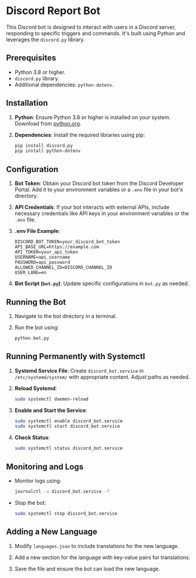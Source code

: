 # Discord Report Bot

This Discord bot is designed to interact with users in a Discord server, responding to specific triggers and commands. It's built using Python and leverages the `discord.py` library.

## Prerequisites

- Python 3.8 or higher.
- `discord.py` library.
- Additional dependencies: `python-dotenv`.

## Installation

1. **Python**: Ensure Python 3.8 or higher is installed on your system. Download from [python.org](https://www.python.org/downloads/).

2. **Dependencies**: Install the required libraries using pip:
   ```bash
   pip install discord.py
   pip install python-dotenv
   ```

## Configuration

1. **Bot Token**: Obtain your Discord bot token from the Discord Developer Portal. Add it to your environment variables or a `.env` file in your bot's directory.

2. **API Credentials**: If your bot interacts with external APIs, include necessary credentials like API keys in your environment variables or the `.env` file.

3. **.env File Example**:
   ```
   DISCORD_BOT_TOKEN=your_discord_bot_token
   API_BASE_URL=https://example.com
   API_TOKEN=your_api_token
   USERNAME=api_username
   PASSWORD=api_password
   ALLOWED_CHANNEL_ID=DISCORD_CHANNEL_ID
   USER_LANG=en
   ```

4. **Bot Script (`bot.py`)**: Update specific configurations in `bot.py` as needed.

## Running the Bot

1. Navigate to the bot directory in a terminal.

2. Run the bot using:
   ```bash
   python bot.py
   ```

## Running Permanently with Systemctl

1. **Systemd Service File**: Create `discord_bot.service` in `/etc/systemd/system/` with appropriate content. Adjust paths as needed.

2. **Reload Systemd**:
   ```bash
   sudo systemctl daemon-reload
   ```

3. **Enable and Start the Service**:
   ```bash
   sudo systemctl enable discord_bot.service
   sudo systemctl start discord_bot.service
   ```

4. **Check Status**:
   ```bash
   sudo systemctl status discord_bot.service
   ```

## Monitoring and Logs

- Monitor logs using:
  ```bash
  journalctl -u discord_bot.service -f
  ```

- Stop the bot:
  ```bash
  sudo systemctl stop discord_bot.service
  ```

## Adding a New Language

1. Modify `languages.json` to include translations for the new language.

2. Add a new section for the language with key-value pairs for translations.

3. Save the file and ensure the bot can load the new language.